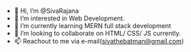 - 👋 Hi, I’m @SivaRajana
- 👀 I’m interested in Web Development.
- 🌱 I’m currently learning MERN full stack development
- 💞️ I’m looking to collaborate on HTML/ CSS/ JS currently.
- 📫 Reachout to me via e-mail(sivathebatman@gmail.com)

